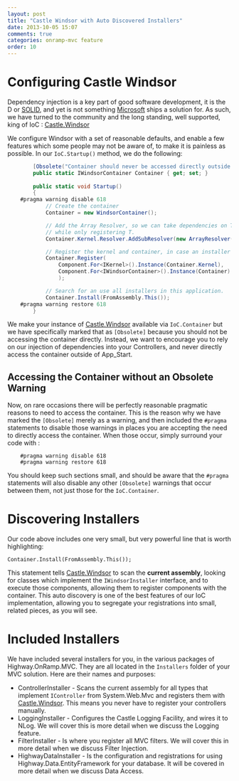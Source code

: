 ```yaml
---
layout: post
title: "Castle Windsor with Auto Discovered Installers"
date: 2013-10-05 15:07
comments: true
categories: onramp-mvc feature
order: 10
---
```


# Configuring Castle Windsor

Dependency injection is a key part of good software development, it is the D or [SOLID], and yet is not something [Microsoft] ships a solution for.  As such, we have turned to the community and the long standing, well supported, king of IoC : [Castle.Windsor]

We configure Windsor with a set of reasonable defaults, and enable a few features which some people may not be aware of, to make it is painless as possible.  In our `IoC.Startup()` method, we do the following:

``` csharp
        [Obsolete("Container should never be accessed directly outside of App_Start")]
        public static IWindsorContainer Container { get; set; }
        
        public static void Startup()
        {
	#pragma warning disable 618
            // Create the container
            Container = new WindsorContainer();

            // Add the Array Resolver, so we can take dependencies on T[]
            // while only registering T.
            Container.Kernel.Resolver.AddSubResolver(new ArrayResolver(Container.Kernel));

            // Register the kernel and container, in case an installer needs it.
            Container.Register(
                Component.For<IKernel>().Instance(Container.Kernel),
                Component.For<IWindsorContainer>().Instance(Container)
                );

            // Search for an use all installers in this application.
            Container.Install(FromAssembly.This());
	#pragma warning restore 618
        }
```

We make your instance of [Castle.Windsor] available via `IoC.Container` but we have specifically marked that as `[Obsolete]` because you should not be accessing the container directly.  Instead, we want to encourage you to rely on our injection of dependencies into your Controllers, and never directly access the container outside of App_Start.

## Accessing the Container without an Obsolete Warning

Now, on rare occasions there will be perfectly reasonable pragmatic reasons to need to access the container.  This is the reason why we have marked the `[Obsolete]` merely as a warning, and then included the `#pragma` statements to disable those warnings in places you are accepting the need to directly access the container.  When those occur, simply surround your code with :

```
	#pragma warning disable 618
	#pragma warning restore 618
```

You should keep such sections small, and should be aware that the `#pragma` statements will also disable any other `[Obsolete]` warnings that occur between them, not just those for the `IoC.Container`.

# Discovering Installers

Our code above includes one very small, but very powerful line that is worth highlighting:

```
Container.Install(FromAssembly.This());
```

This statement tells [Castle.Windsor] to scan the **current assembly**, looking for classes which implement the `IWindsorInstaller` interface, and to execute those components, allowing them to register components with the container.  This auto discovery is one of the best features of our IoC implementation, allowing you to segregate your registrations into small, related pieces, as you will see.

# Included Installers

We have included several installers for you, in the various packages of Highway.OnRamp.MVC.   They are all located in the `Installers` folder of your MVC solution.  Here are their names and purposes:

* ControllerInstaller - Scans the current assembly for all types that implement `IController` from System.Web.Mvc and registers them with [Castle.Windsor].  This means you never have to register your controllers manually.
* LoggingInstaller - Configures the Castle Logging Facility, and wires it to NLog.  We will cover this is more detail when we discuss the Logging feature.
* FilterInstaller - Is where you register all MVC filters.  We will cover this in more detail when we discuss Filter Injection.
* HighwayDataInstaller - Is the configuration and registrations for using Highway.Data.EntityFramework for your database.  It will be covered in more detail when we discuss Data Access.

[SOLID]:						http://en.wikipedia.org/wiki/SOLID_(object-oriented_design)
[Microsoft]:				http://microsoft.com
[Castle.Windsor]:		http://docs.castleproject.org/Default.aspx?Page=MainPage&NS=Windsor&AspxAutoDetectCookieSupport=1
